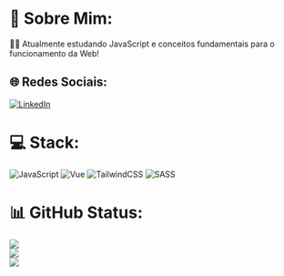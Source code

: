 # 💫 Sobre Mim:
👨‍💻 Atualmente estudando JavaScript e conceitos fundamentais para o funcionamento da Web!


## 🌐 Redes Sociais:
[![LinkedIn](https://img.shields.io/badge/LinkedIn-%230077B5.svg?logo=linkedin&logoColor=white)](https://linkedin.com/in/juanferreiraverao) 

# 💻 Stack:
![JavaScript](https://img.shields.io/badge/javascript-%23323330.svg?style=for-the-badge&logo=javascript&logoColor=%23F7DF1E) ![Vue](https://img.shields.io/badge/Vue.js-35495E?style=for-the-badge&logo=vuedotjs&logoColor=4FC08D) ![TailwindCSS](https://img.shields.io/badge/Tailwind_CSS-grey?style=for-the-badge&logo=tailwind-css&logoColor=38B2AC) ![SASS](https://img.shields.io/badge/Sass-C69?style=for-the-badge&logo=sass&logoColor=fff)
# 📊 GitHub Status:
![](https://github-readme-stats.vercel.app/api?username=juanfvr&theme=dark&hide_border=false&include_all_commits=true&count_private=true)<br/>
![](https://github-readme-streak-stats.herokuapp.com/?user=juanfvr&theme=dark&hide_border=false)<br/>
![](https://github-readme-stats.vercel.app/api/top-langs/?username=juanfvr&theme=dark&hide_border=false&include_all_commits=true&count_private=true&layout=compact)

